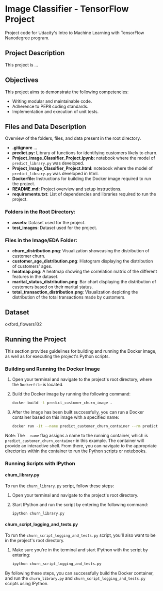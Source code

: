 # Image Classifier - TensorFlow Project

Project code for Udacity's Intro to Machine Learning with TensorFlow Nanodegree program.

## Project Description

This project is ...

## Objectives

This project aims to demonstrate the following competencies:

* Writing modular and maintainable code.
* Adherence to PEP8 coding standards.
* Implementation and execution of unit tests.

## Files and Data Description

Overview of the folders, files, and data present in the root directory.

- **.gitignore** ...
- **predict.py:** Library of functions for identifying customers likely to churn.
- **Project_Image_Classifier_Project.ipynb:** notebook where the model of `predict_library.py` was developed.
- **Project_Image_Classifier_Project.html:** notebook where the model of `predict_library.py` was developed in html.
- **Dockerfile:** Instructions for building the Docker image required to run the project.
- **README.md:** Project overview and setup instructions.
- **requirements.txt:** List of dependencies and libraries required to run the project.

### Folders in the Root Directory:
- **assets**: Dataset used for the project.
- **test_images**: Dataset used for the project.

### Files in the Image/EDA Folder:
- **churn_distribution.png**: Visualization showcasing the distribution of customer churn.
- **customer_age_distribution.png**: Histogram displaying the distribution of customers' ages.
- **heatmap.png**: A heatmap showing the correlation matrix of the different features in the dataset.
- **marital_status_distribution.png**: Bar chart displaying the distribution of customers based on their marital status.
- **total_transaction_distribution.png**: Visualization depicting the distribution of the total transactions made by customers.

## Dataset

oxford_flowers102

## Running the Project

This section provides guidelines for building and running the Docker image, as well as for executing the project's Python scripts.

### Building and Running the Docker Image

1. Open your terminal and navigate to the project's root directory, where the `Dockerfile` is located.

2. Build the Docker image by running the following command:
    ```bash
    docker build -t predict_customer_churn_image .
    ```

3. After the image has been built successfully, you can run a Docker container based on this image with a specified name:
    ```bash
    docker run -it --name predict_customer_churn_container --rm predict_customer_churn_image
    ```

Note: The `--name` flag assigns a name to the running container, which is `predict_customer_churn_container` in this example. The container will provide an interactive shell. From there, you can navigate to the appropriate directories within the container to run the Python scripts or notebooks.

### Running Scripts with IPython

#### churn_library.py
To run the `churn_library.py` script, follow these steps:

1. Open your terminal and navigate to the project's root directory.

2. Start IPython and run the script by entering the following command:
    ```bash
    ipython churn_library.py
    ```

#### churn_script_logging_and_tests.py
To run the `churn_script_logging_and_tests.py` script, you'll also want to be in the project's root directory.

1. Make sure you're in the terminal and start IPython with the script by entering:
    ```bash
    ipython churn_script_logging_and_tests.py
    ```

By following these steps, you can successfully build the Docker container, and run the `churn_library.py` and `churn_script_logging_and_tests.py` scripts using IPython.


